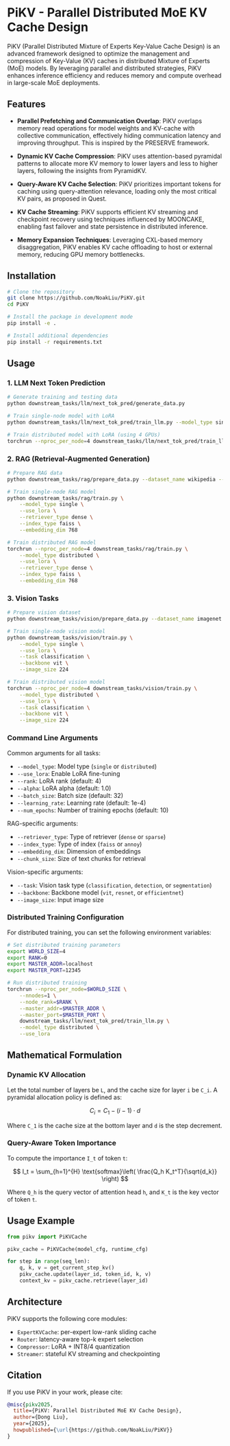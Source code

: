 # PiKV - Parallel Distributed MoE KV Cache Design

PiKV (Parallel Distributed Mixture of Experts Key-Value Cache Design) is an advanced framework designed to optimize the management and compression of Key-Value (KV) caches in distributed Mixture of Experts (MoE) models. By leveraging parallel and distributed strategies, PiKV enhances inference efficiency and reduces memory and compute overhead in large-scale MoE deployments.

## Features

- **Parallel Prefetching and Communication Overlap**: PiKV overlaps memory read operations for model weights and KV-cache with collective communication, effectively hiding communication latency and improving throughput. This is inspired by the PRESERVE framework.

- **Dynamic KV Cache Compression**: PiKV uses attention-based pyramidal patterns to allocate more KV memory to lower layers and less to higher layers, following the insights from PyramidKV.

- **Query-Aware KV Cache Selection**: PiKV prioritizes important tokens for caching using query-attention relevance, loading only the most critical KV pairs, as proposed in Quest.

- **KV Cache Streaming**: PiKV supports efficient KV streaming and checkpoint recovery using techniques influenced by MOONCAKE, enabling fast failover and state persistence in distributed inference.

- **Memory Expansion Techniques**: Leveraging CXL-based memory disaggregation, PiKV enables KV cache offloading to host or external memory, reducing GPU memory bottlenecks.

## Installation

```bash
# Clone the repository
git clone https://github.com/NoakLiu/PiKV.git
cd PiKV

# Install the package in development mode
pip install -e .

# Install additional dependencies
pip install -r requirements.txt
```

## Usage

### 1. LLM Next Token Prediction

```bash
# Generate training and testing data
python downstream_tasks/llm/next_tok_pred/generate_data.py

# Train single-node model with LoRA
python downstream_tasks/llm/next_tok_pred/train_llm.py --model_type single --use_lora

# Train distributed model with LoRA (using 4 GPUs)
torchrun --nproc_per_node=4 downstream_tasks/llm/next_tok_pred/train_llm.py --model_type distributed --use_lora
```

### 2. RAG (Retrieval-Augmented Generation)

```bash
# Prepare RAG data
python downstream_tasks/rag/prepare_data.py --dataset_name wikipedia --chunk_size 512

# Train single-node RAG model
python downstream_tasks/rag/train.py \
    --model_type single \
    --use_lora \
    --retriever_type dense \
    --index_type faiss \
    --embedding_dim 768

# Train distributed RAG model
torchrun --nproc_per_node=4 downstream_tasks/rag/train.py \
    --model_type distributed \
    --use_lora \
    --retriever_type dense \
    --index_type faiss \
    --embedding_dim 768
```

### 3. Vision Tasks

```bash
# Prepare vision dataset
python downstream_tasks/vision/prepare_data.py --dataset_name imagenet --image_size 224

# Train single-node vision model
python downstream_tasks/vision/train.py \
    --model_type single \
    --use_lora \
    --task classification \
    --backbone vit \
    --image_size 224

# Train distributed vision model
torchrun --nproc_per_node=4 downstream_tasks/vision/train.py \
    --model_type distributed \
    --use_lora \
    --task classification \
    --backbone vit \
    --image_size 224
```

### Command Line Arguments

Common arguments for all tasks:

- `--model_type`: Model type (`single` or `distributed`)
- `--use_lora`: Enable LoRA fine-tuning
- `--rank`: LoRA rank (default: 4)
- `--alpha`: LoRA alpha (default: 1.0)
- `--batch_size`: Batch size (default: 32)
- `--learning_rate`: Learning rate (default: 1e-4)
- `--num_epochs`: Number of training epochs (default: 10)

RAG-specific arguments:
- `--retriever_type`: Type of retriever (`dense` or `sparse`)
- `--index_type`: Type of index (`faiss` or `annoy`)
- `--embedding_dim`: Dimension of embeddings
- `--chunk_size`: Size of text chunks for retrieval

Vision-specific arguments:
- `--task`: Vision task type (`classification`, `detection`, or `segmentation`)
- `--backbone`: Backbone model (`vit`, `resnet`, or `efficientnet`)
- `--image_size`: Input image size

### Distributed Training Configuration

For distributed training, you can set the following environment variables:

```bash
# Set distributed training parameters
export WORLD_SIZE=4
export RANK=0
export MASTER_ADDR=localhost
export MASTER_PORT=12345

# Run distributed training
torchrun --nproc_per_node=$WORLD_SIZE \
    --nnodes=1 \
    --node_rank=$RANK \
    --master_addr=$MASTER_ADDR \
    --master_port=$MASTER_PORT \
    downstream_tasks/llm/next_tok_pred/train_llm.py \
    --model_type distributed \
    --use_lora
```

## Mathematical Formulation

### Dynamic KV Allocation

Let the total number of layers be `L`, and the cache size for layer  `i` be `C_i`. A pyramidal allocation policy is defined as:

$$
C_i = C_1 - (i - 1) \cdot d
$$

Where `C_1` is the cache size at the bottom layer and `d` is the step decrement.

### Query-Aware Token Importance

To compute the importance `I_t` of token `t`:

$$
I_t = \sum_{h=1}^{H} \text{softmax}\left( \frac{Q_h K_t^T}{\sqrt{d_k}} \right)
$$

Where `Q_h` is the query vector of attention head `h`, and `K_t` is the key vector of token `t`.

## Usage Example

```python
from pikv import PiKVCache

pikv_cache = PiKVCache(model_cfg, runtime_cfg)

for step in range(seq_len):
    q, k, v = get_current_step_kv()
    pikv_cache.update(layer_id, token_id, k, v)
    context_kv = pikv_cache.retrieve(layer_id)
```

## Architecture

PiKV supports the following core modules:

- `ExpertKVCache`: per-expert low-rank sliding cache
- `Router`: latency-aware top-k expert selection
- `Compressor`: LoRA + INT8/4 quantization
- `Streamer`: stateful KV streaming and checkpointing

## Citation

If you use PiKV in your work, please cite:

```bibtex
@misc{pikv2025,
  title={PiKV: Parallel Distributed MoE KV Cache Design},
  author={Dong Liu},
  year={2025},
  howpublished={\url{https://github.com/NoakLiu/PiKV}}
}
```